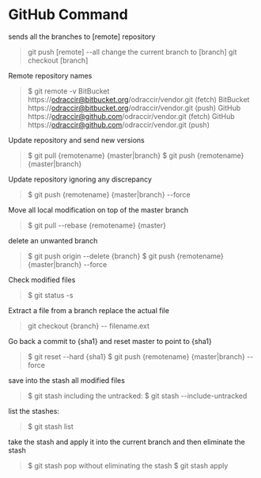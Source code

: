 GitHub Command
================================

sends all the branches to [remote] repository
> git push [remote] --all
change the current branch to [branch]
> git checkout [branch]


Remote repository names

> $ git remote -v
> BitBucket       https://odraccir@bitbucket.org/odraccir/vendor.git (fetch)
> BitBucket       https://odraccir@bitbucket.org/odraccir/vendor.git (push)
> GitHub  https://odraccir@github.com/odraccir/vendor.git (fetch)
> GitHub  https://odraccir@github.com/odraccir/vendor.git (push)

Update repository and send new versions

> $ git pull {remotename} {master|branch}
> $ git push {remotename} {master|branch}

Update repository ignoring any discrepancy 

> $ git push {remotename} {master|branch} --force

Move all local modification on top of the master branch

> $ git pull --rebase {remotename} {master}

delete an unwanted branch

> $ git push origin --delete {branch}
> $ git push {remotename} {master|branch} --force 

Check modified files

> $ git status -s

Extract a file from a branch replace the actual file

> git checkout {branch} -- filename.ext

Go back a commit to {sha1} and reset master to point to {sha1}

> $ git reset --hard {sha1}
> $ git push {remotename} {master|branch} --force

save into the stash all modified files
> $ git stash
including the untracked:
> $ git stash --include-untracked

list the stashes:
> $ git stash list

take the stash and apply it into the current branch and then eliminate the stash
> $ git stash pop
without eliminating the stash
> $ git stash apply